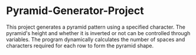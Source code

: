 # Pyramid-Generator-Project
This project generates a pyramid pattern using a specified character. The pyramid's height and whether it is inverted or not can be controlled through variables. The program dynamically calculates the number of spaces and characters required for each row to form the pyramid shape.
